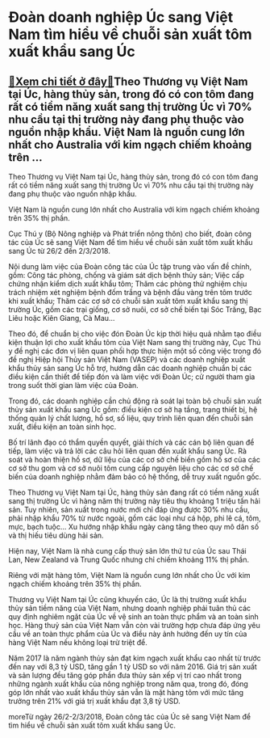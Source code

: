 Đoàn doanh nghiệp Úc sang Việt Nam tìm hiểu về chuỗi sản xuất tôm xuất khẩu sang Úc
===================================================================================

[:gift:Xem chi tiết ở đây:gift:](https://hddtvn.com/doan-doanh-nghiep-uc-sang-viet-nam-tim-hieu-ve-chuoi-san-xuat-tom-xuat-khau-sang-uc/)Theo Thương vụ Việt Nam tại Úc, hàng thủy sản, trong đó có con tôm đang rất có tiềm năng xuất sang thị trường Úc vì 70% nhu cầu tại thị trường này đang phụ thuộc vào nguồn nhập khẩu. Việt Nam là nguồn cung lớn nhất cho Australia với kim ngạch chiếm khoảng trên …
----------------------------------------------------------------------------------------------------------------------------------------------------------------------------------------------------------------------------------------------------------------------







 






 Theo Thương vụ Việt Nam tại Úc, hàng thủy sản, trong đó có con tôm đang rất có tiềm năng xuất sang thị trường Úc vì 70% nhu cầu tại thị trường này đang phụ thuộc vào nguồn nhập khẩu. 


Việt Nam là nguồn cung lớn nhất cho Australia với kim ngạch chiếm khoảng trên 35% thị phần.


Cục Thú y (Bộ Nông nghiệp và Phát triển nông thôn) cho biết, đoàn công tác của Úc sẽ sang Việt Nam để tìm hiểu về chuỗi sản xuất tôm xuất khẩu sang Úc từ 26/2 đến 2/3/2018.


Nội dung làm việc của Đoàn công tác của Úc tập trung vào vấn đề chính, gồm: Công tác phòng, chống và giám sát dịch bệnh thủy sản; Việc cấp chứng nhận kiểm dịch xuất khẩu tôm; Thăm các phòng thử nghiệm chịu trách nhiệm xét nghiệm bệnh đốm trắng và bệnh đầu vàng trên tôm trước khi xuất khẩu; Thăm các cơ sở có chuỗi sản xuất tôm xuất khẩu sang thị trường Úc, gồm các trại giống, cơ sở nuôi, cơ sở chế biến tại Sóc Trăng, Bạc Liêu hoặc Kiên Giang, Cà Mau…


Theo đó, để chuẩn bị cho việc đón Đoàn Úc kịp thời hiệu quả nhằm tạo điều kiện thuận lợi cho xuất khẩu tôm của Việt Nam sang thị trường này, Cục Thú y đề nghị các đơn vị liên quan phối hợp thực hiện một số công việc trong đó đề nghị Hiệp hội Thủy sản Việt Nam (VASEP) và các doanh nghiệp xuất khẩu thủy sản sang Úc hỗ trợ, hướng dẫn các doanh nghiệp chuẩn bị các điều kiện cần thiết để tiếp đón và làm việc với Đoàn Úc; cử người tham gia trong suốt thời gian làm việc của Đoàn.


Trong đó, các doanh nghiệp cần chủ động rà soát lại toàn bộ chuỗi sản xuất thủy sản xuất khẩu sang Úc gồm: điều kiện cơ sở hạ tầng, trang thiết bị, hệ thống quản lý chất lượng, hồ sơ, số liệu, quy trình liên quan đến chuỗi sản xuất, điều kiện an toàn sinh học.


Bố trí lãnh đạo có thẩm quyền quyết, giải thích và các cán bộ liên quan để tiếp, làm việc và trả lời các câu hỏi liên quan đến xuất khẩu sang Úc. Rà soát và hoàn thiện hồ sơ, dữ liệu của các cơ sở chế biến gồm hồ sơ của các cơ sở thu gom và cơ sở nuôi tôm cung cấp nguyên liệu cho các cơ sở chế biến của doanh nghiệp nhằm đảm bảo có hệ thống, dễ truy xuất nguồn gốc.


Theo Thương vụ Việt Nam tại Úc, hàng thủy sản đang rất có tiềm năng xuất sang thị trường Úc vì hàng năm thị trường này tiêu thụ khoảng 1 triệu tấn hải sản. Tuy nhiên, sản xuất trong nước mới chỉ đáp ứng được 30% nhu cầu, phải nhập khẩu 70% từ nước ngoài, gồm các loại như cá hộp, phi lê cá, tôm, mực, bạch tuộc… Xu hướng nhập khẩu ngày càng tăng theo quy mô dân số và thị hiếu tiêu dùng hải sản.


Hiện nay, Việt Nam là nhà cung cấp thuỷ sản lớn thứ tư của Úc sau Thái Lan, New Zealand và Trung Quốc nhưng chỉ chiếm khoảng 11% thị phần.


Riêng với mặt hàng tôm, Việt Nam là nguồn cung lớn nhất cho Úc với kim ngạch chiếm khoảng trên 35% thị phần.


Thương vụ Việt Nam tại Úc cũng khuyến cáo, Úc là thị trường xuất khẩu thủy sản tiềm năng của Việt Nam, nhưng doanh nghiệp phải tuân thủ các quy định nghiêm ngặt của Úc về vệ sinh an toàn thực phẩm và an toàn sinh học. Hàng thuỷ sản của Việt Nam vẫn còn vài trường hợp chưa đáp ứng yêu cầu về an toàn thực phẩm của Úc và điều này ảnh hưởng đến uy tín của hàng Việt Nam nếu không loại trừ triệt để.


Năm 2017 là năm ngành thủy sản đạt kim ngạch xuất khẩu cao nhất từ trước đến nay với 8,3 tỷ USD, tăng gần 1 tỷ USD so với năm 2016. Giá trị sản xuất và sản lượng đều tăng góp phần đưa thủy sản xếp vị trí cao nhất trong những ngành xuất khẩu của nông nghiệp trong năm qua, trong đó, đóng góp lớn nhất vào xuất khẩu thủy sản vẫn là mặt hàng tôm với mức tăng trưởng trên 21% với giá trị xuất khẩu đạt 3,8 tỷ USD.










moreTừ ngày 26/2-2/3/2018, Đoàn công tác của Úc sẽ sang Việt Nam để tìm hiểu về chuỗi sản xuất tôm xuất khẩu sang Úc.

